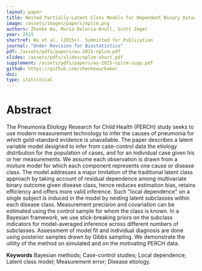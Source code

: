 ```yaml
---
layout: paper
title: Nested Partially-Latent Class Models for Dependent Binary Data; Estimating Disease Etiology
image: /assets/images/papers/nplcm.png
authors: Zhenke Wu, Maria Deloria-Knoll, Scott Zeger
year: 2015
shortref: Wu et al. (2015+). Submitted for Publication
journal: "Under Revision for Biostatistics"
pdf: /assets/pdfs/papers/wu-2015-nplcm.pdf
slides: /assets/pdfs/slides/nplcm-short.pdf
supplement: /assets/pdfs/papers/wu-2015-nplcm-supp.pdf
github: https://github.com/zhenkewu/baker
doi: 
type: statistical
---
```


# Abstract

The Pneumonia Etiology Research for Child Health (PERCH) study seeks to use modern measurement technology to infer the causes of pneumonia for which gold-standard evidence is unavailable. The paper describes a latent variable model designed to infer from case-control data the etiology distribution for the population of cases, and for an individual case given his or her measurements. We assume each observation is drawn from a mixture model for which each component represents one cause or disease class. The model addresses a major limitation of the traditional latent class approach by taking account of residual dependence among multivariate binary outcome given disease class, hence reduces estimation bias, retains efficiency and offers more valid inference. Such "local dependence" on a single subject is induced in the model by nesting latent subclasses within each disease class. Measurement precision and covariation can be estimated using the control sample for whom the class is known. In a Bayesian framework, we use stick-breaking priors on the subclass indicators for model-averaged inference across different numbers of subclasses. Assessment of model fit and individual diagnosis are done using posterior samples drawn by Gibbs sampling. We demonstrate the utility of the method on simulated and on the motivating PERCH data.

**Keywords** Bayesian methods; Case-control studies; Local dependence; Latent class model; Measurement
error; Disease etiology.